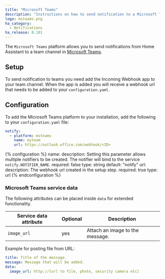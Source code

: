 ```yaml
---
title: "Microsoft Teams"
description: "Instructions on how to send notification to a Microsoft Teams channel."
logo: msteams.png
ha_category:
  - Notifications
ha_release: 0.101
---
```


The `Microsoft Teams` platform allows you to send notifications from Home Assistant to a team channel in [Microsoft Teams](https://products.office.com/en-us/microsoft-teams/group-chat-software).

## Setup

To send notification to teams you need add the Incoming Webhook app to your team channel. When the app is added you will receive a webhook url that needs to be added to your `configuration.yaml`.

## Configuration

To add the Microsoft Teams platform to your installation, add the following to your `configuration.yaml` file:

```yaml
notify:
  - platform: msteams
    name: myteam
    url: https://outlook.office.com/webhook/<ID>
```

{% configuration %}
name:
  description: Setting this parameter allows multiple notifiers to be created. The notifier will bind to the service `notify.NOTIFIER_NAME`.
  required: false
  type: string
  default: "notify"
url:
  description: The webhook url created in the setup step.
  required: true
  type: url
{% endconfiguration %}

### Microsoft Teams service data

The following attributes can be placed inside `data` for extended functionality.

| Service data attribute | Optional | Description |
| ---------------------- | -------- | ----------- |
| `image_url`            |      yes | Attach an image to the message.

Example for posting file from URL:

```yaml
title: Title of the message.
message: Message that will be added.
data:
  image_url: http://[url to file, photo, security camera etc]
```
